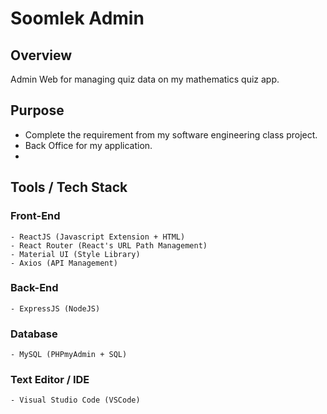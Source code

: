 # Soomlek Admin 
## Overview 
Admin Web for managing quiz data on my mathematics quiz app. 

## Purpose 
- Complete the requirement from my software engineering class project. 
- Back Office for my application. 
- 

## Tools / Tech Stack 
### Front-End 
	- ReactJS (Javascript Extension + HTML)  
    - React Router (React's URL Path Management) 
    - Material UI (Style Library)
    - Axios (API Management) 
### Back-End 
	- ExpressJS (NodeJS)
### Database 
	- MySQL (PHPmyAdmin + SQL)  

### Text Editor / IDE 
	- Visual Studio Code (VSCode) 
